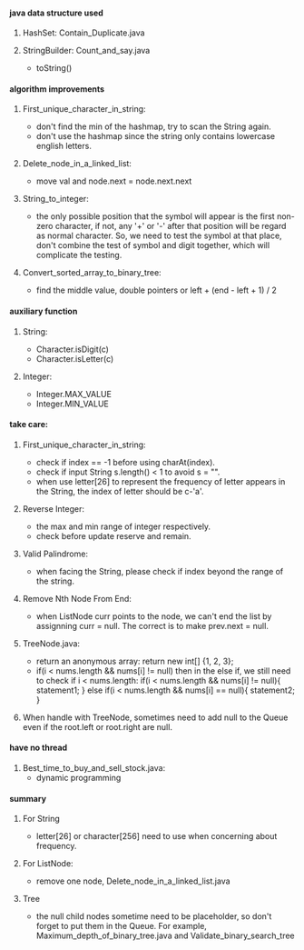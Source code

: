 #### java data structure used
1.  HashSet: Contain_Duplicate.java

2.  StringBuilder: Count_and_say.java
     - toString()

#### algorithm improvements
1. First_unique_character_in_string:
   - don't find the min of the hashmap, try to scan the String again.
   - don't use the hashmap since the string only contains lowercase english letters.

2. Delete_node_in_a_linked_list:
    - move val and node.next = node.next.next

3. String_to_integer:
    - the only possible position that the symbol will appear is the first non-zero character, if not, any '+' or '-' after that position will be regard as normal character. So, we need to test the symbol at that place, don't combine the test of symbol and digit together, which will complicate the testing.

4. Convert_sorted_array_to_binary_tree:
    - find the middle value, double pointers or left + (end - left + 1) / 2


#### auxiliary function
1. String:
    - Character.isDigit(c)
    - Character.isLetter(c)

2. Integer:
    - Integer.MAX_VALUE
    - Integer.MIN_VALUE


#### take care:
1. First_unique_character_in_string:
    - check if index == -1 before using charAt(index).
    - check if input String s.length() < 1 to avoid s = "".
    - when use letter[26] to represent the frequency of letter appears in the String, the index of letter should be c-'a'.

2. Reverse Integer:
    - the max and min range of integer respectively.
    - check before update reserve and remain.


3. Valid Palindrome:
   - when facing the String, please check if index beyond the range of the string.

4. Remove Nth Node From End:
    - when ListNode curr points to the node, we can't end the list by assignning curr = null. The correct is to make prev.next = null. 

5. TreeNode.java:
    - return an anonymous array: return new int[] {1, 2, 3};
    - if(i < nums.length && nums[i] != null) then in the else if, we still need to check if i < nums.length:
    if(i < nums.length && nums[i] != null){
          statement1;
    }
    else if(i < nums.length && nums[i] == null){
          statement2;
    }

6. When handle with TreeNode, sometimes need to add null to the Queue even if the root.left or root.right are null.

#### have no thread
1. Best_time_to_buy_and_sell_stock.java:
    - dynamic programming

#### summary
1. For String
    - letter[26] or character[256] need to use when concerning about frequency.

2. For ListNode:
    - remove one node, Delete_node_in_a_linked_list.java

3. Tree
    - the null child nodes sometime need to be placeholder, so don't forget to put them in the Queue. For example, Maximum_depth_of_binary_tree.java and Validate_binary_search_tree